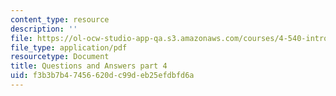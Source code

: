 ```yaml
---
content_type: resource
description: ''
file: https://ol-ocw-studio-app-qa.s3.amazonaws.com/courses/4-540-introduction-to-shape-grammars-i-fall-2018/f3b3b7b47456620dc99deb25efdbfd6a_MIT4_540F18_qa4.pdf
file_type: application/pdf
resourcetype: Document
title: Questions and Answers part 4
uid: f3b3b7b4-7456-620d-c99d-eb25efdbfd6a
---
```

